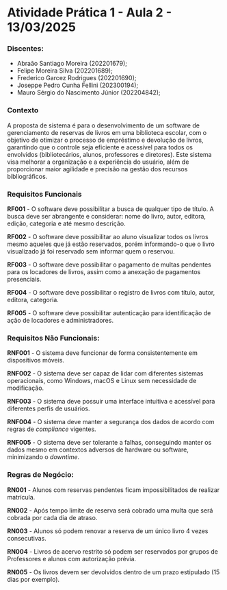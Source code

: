# Atividade Prática 1 - Aula 2 - 13/03/2025

### Discentes:
* Abraão Santiago Moreira (202201679);
* Felipe Moreira Silva (202201689);
* Frederico Garcez Rodrigues (202201690);
* Joseppe Pedro Cunha Fellini (202300194);
* Mauro Sérgio do Nascimento Júnior (202204842);

### Contexto
A proposta de sistema é para o desenvolvimento de um software de gerenciamento de reservas de livros em uma biblioteca escolar, com o objetivo de otimizar o processo de empréstimo e devolução de livros, garantindo que o controle seja eficiente e acessível para todos os envolvidos (bibliotecários, alunos, professores e diretores). Este sistema visa melhorar a organização e a experiência do usuário, além de proporcionar maior agilidade e precisão na gestão dos recursos bibliográficos.

### Requisitos Funcionais
**RF001** - O software deve possibilitar a busca de qualquer tipo de título. A busca deve ser abrangente e considerar: nome do livro, autor, editora, edição, categoria e até mesmo descrição.

**RF002** - O software deve possibilitar ao aluno visualizar todos os livros mesmo aqueles que já estão reservados, porém informando-o que o livro visualizado já foi reservado sem informar quem o reservou.

**RF003** - O software deve possibilitar o pagamento de multas pendentes para os locadores de livros, assim como a anexação de pagamentos presenciais.

**RF004** - O software deve possibilitar o registro de livros com título, autor, editora, categoria.

**RF005** - O software deve possibilitar autenticação para identificação de ação de locadores e administradores.

### Requisitos Não Funcionais:
**RNF001** - O sistema deve funcionar de forma consistentemente em dispositivos móveis.

**RNF002** - O sistema deve ser capaz de lidar com diferentes sistemas operacionais, como Windows, macOS e Linux sem necessidade de modificação.

**RNF003** - O sistema deve possuir uma interface intuitiva e acessível para diferentes perfis de usuários.

**RNF004** - O sistema deve manter a segurança dos dados de acordo com regras de _compliance_ vigentes.

**RNF005** - O sistema deve ser tolerante a falhas, conseguindo manter os dados mesmo em contextos adversos de hardware ou software, minimizando o _downtime_.

### Regras de Negócio:
**RN001** - Alunos com reservas pendentes ficam impossibilitados de realizar matrícula.

**RN002** - Após tempo limite de reserva será cobrado uma multa que será cobrada por cada dia de atraso.

**RN003** - Alunos só podem renovar a reserva de um único livro 4 vezes consecutivas.

**RN004** - Livros de acervo restrito só podem ser reservados por grupos de Professores e alunos com autorização prévia.

**RN005** - Os livros devem ser devolvidos dentro de um prazo estipulado (15 dias por exemplo).
